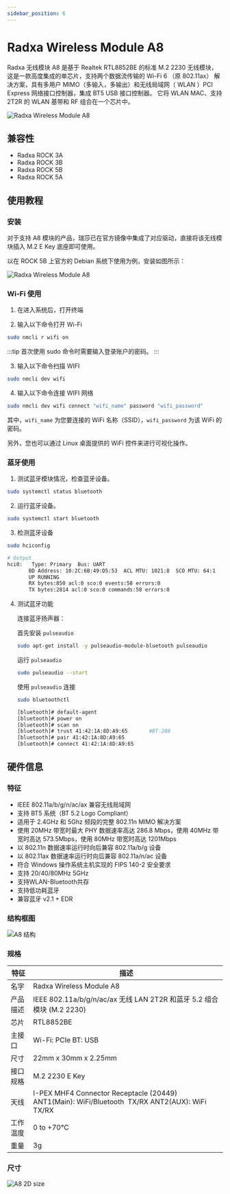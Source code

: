 ```yaml
---
sidebar_position: 6
---
```


# Radxa Wireless Module A8

Radxa 无线模块 A8 是基于 Realtek RTL8852BE 的标准 M.2 2230 无线模块，这是一款高度集成的单芯片，支持两个数据流传输的 Wi-Fi 6 （原 802.11ax） 解决方案，具有多用户 MIMO（多输入，多输出）和无线局域网（ WLAN ）PCI Express 网络接口控制器，集成 BT5 USB 接口控制器。 它将 WLAN MAC、支持 2T2R 的 WLAN 基带和 RF 组合在一个芯片中。

![Radxa Wireless Module A8](/img/accessories/a8-module-01.webp)

## 兼容性

- Radxa ROCK 3A
- Radxa ROCK 3B
- Radxa ROCK 5B
- Radxa ROCK 5A

## 使用教程

### 安装

对于支持 A8 模块的产品，瑞莎已在官方镜像中集成了对应驱动，直接将该无线模块插入 M.2 E Key 底座即可使用。

以在 ROCK 5B 上官方的 Debian 系统下使用为例，安装如图所示：

![Radxa Wireless Module A8](/img/accessories/a8-module-02.webp)

### Wi-Fi 使用

1. 在进入系统后，打开终端

2. 输入以下命令打开 Wi-Fi

```bash
sudo nmcli r wifi on
```

:::tip
首次使用 sudo 命令时需要输入登录账户的密码。
:::

3. 输入以下命令扫描 WIFI

```bash
sudo nmcli dev wifi
```

4. 输入以下命令连接 WIFI 网络

```bash
sudo nmcli dev wifi connect "wifi_name" password "wifi_password"
```

其中，`wifi_name` 为您要连接的 WiFi 名称（SSID），`wifi_password` 为该 WiFi 的密码。

另外，您也可以通过 Linux 桌面提供的 WiFi 控件来进行可视化操作。

### 蓝牙使用

1. 测试蓝牙模块情况，检查蓝牙设备。

```bash
sudo systemctl status bluetooth
```

2. 运行蓝牙设备。

```bash
sudo systemctl start bluetooth
```

3. 检测蓝牙设备

```bash
sudo hciconfig

# Output
hci0:   Type: Primary  Bus: UART
       BD Address: 10:2C:6B:49:D5:53  ACL MTU: 1021:8  SCO MTU: 64:1
       UP RUNNING
       RX bytes:850 acl:0 sco:0 events:58 errors:0
       TX bytes:2814 acl:0 sco:0 commands:58 errors:0
```

4. 测试蓝牙功能

   连接蓝牙扬声器：

   首先安装 `pulseaudio`

   ```bash
   sudo apt-get install -y pulseaudio-module-bluetooth pulseaudio
   ```

   运行 `pulseaudio`

   ```bash
   sudo pulseaudio --start
   ```

   使用 `pulseaudio` 连接

   ```bash
   sudo bluetoothctl

   [bluetooth]# default-agent
   [bluetooth]# power on
   [bluetooth]# scan on
   [bluetooth]# trust 41:42:1A:8D:A9:65       #BT-280
   [bluetooth]# pair 41:42:1A:8D:A9:65
   [bluetooth]# connect 41:42:1A:8D:A9:65
   ```

## 硬件信息

### 特征

- IEEE 802.11a/b/g/n/ac/ax 兼容无线局域网
- 支持 BT5 系统（BT 5.2 Logo Compliant）
- 适用于 2.4GHz 和 5Ghz 频段的完整 802.11n MIMO 解决方案
- 使用 20MHz 带宽时最大 PHY 数据速率高达 286.8 Mbps，使用 40MHz 带宽时高达 573.5Mbps，使用 80MHz 带宽时高达 1201Mbps
- 以 802.11n 数据速率运行时向后兼容 802.11a/b/g 设备
- 以 802.11ax 数据速率运行时向后兼容 802.11a/n/ac 设备
- 符合 Windows 操作系统主机实现的 FIPS 140-2 安全要求
- 支持 20/40/80MHz 5GHz
- 支持WLAN-Bluetooth共存
- 支持低功耗蓝牙
- 兼容蓝牙 v2.1 + EDR

### 结构框图

![A8 结构](/img/accessories/wireless-a8-block-diagram.webp)

### 规格

| 特征     | 描述                                                                                             |
| -------- | ------------------------------------------------------------------------------------------------ |
| 名字     | Radxa Wireless Module A8                                                                         |
| 产品描述 | IEEE 802.11a/b/g/n/ac/ax 无线 LAN 2T2R 和蓝牙 5.2 组合模块 (M.2 2230)                            |
| 芯片     | RTL8852BE                                                                                        |
| 主接口   | Wi-Fi: PCIe BT: USB                                                                              |
| 尺寸     | 22mm x 30mm x 2.25mm                                                                             |
| 接口规格 | M.2 2230 E Key                                                                                   |
| 天线     | I-PEX MHF4 Connector Receptacle (20449) ANT1(Main): WiFi/Bluetooth  TX/RX ANT2(AUX): WiFi  TX/RX |
| 工作温度 | 0 to +70°C                                                                                       |
| 重量     | 3g                                                                                               |

### 尺寸

![A8 2D size](/img/accessories/radxa-wireless-module-2d.webp)
